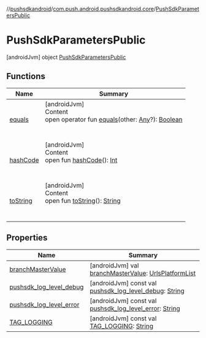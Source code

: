 //[pushsdkandroid](../../index.md)/[com.push.android.pushsdkandroid.core](../index.md)/[PushSdkParametersPublic](index.md)



# PushSdkParametersPublic  
 [androidJvm] object [PushSdkParametersPublic](index.md)   


## Functions  
  
|  Name|  Summary| 
|---|---|
| <a name="kotlin/Any/equals/#kotlin.Any?/PointingToDeclaration/"></a>[equals](../-push-operative-data/index.md#%5Bkotlin%2FAny%2Fequals%2F%23kotlin.Any%3F%2FPointingToDeclaration%2F%5D%2FFunctions%2F-477604717)| <a name="kotlin/Any/equals/#kotlin.Any?/PointingToDeclaration/"></a>[androidJvm]  <br>Content  <br>open operator fun [equals](../-push-operative-data/index.md#%5Bkotlin%2FAny%2Fequals%2F%23kotlin.Any%3F%2FPointingToDeclaration%2F%5D%2FFunctions%2F-477604717)(other: [Any](https://kotlinlang.org/api/latest/jvm/stdlib/kotlin/-any/index.html)?): [Boolean](https://kotlinlang.org/api/latest/jvm/stdlib/kotlin/-boolean/index.html)  <br><br><br>
| <a name="kotlin/Any/hashCode/#/PointingToDeclaration/"></a>[hashCode](../-push-operative-data/index.md#%5Bkotlin%2FAny%2FhashCode%2F%23%2FPointingToDeclaration%2F%5D%2FFunctions%2F-477604717)| <a name="kotlin/Any/hashCode/#/PointingToDeclaration/"></a>[androidJvm]  <br>Content  <br>open fun [hashCode](../-push-operative-data/index.md#%5Bkotlin%2FAny%2FhashCode%2F%23%2FPointingToDeclaration%2F%5D%2FFunctions%2F-477604717)(): [Int](https://kotlinlang.org/api/latest/jvm/stdlib/kotlin/-int/index.html)  <br><br><br>
| <a name="kotlin/Any/toString/#/PointingToDeclaration/"></a>[toString](../-push-operative-data/index.md#%5Bkotlin%2FAny%2FtoString%2F%23%2FPointingToDeclaration%2F%5D%2FFunctions%2F-477604717)| <a name="kotlin/Any/toString/#/PointingToDeclaration/"></a>[androidJvm]  <br>Content  <br>open fun [toString](../-push-operative-data/index.md#%5Bkotlin%2FAny%2FtoString%2F%23%2FPointingToDeclaration%2F%5D%2FFunctions%2F-477604717)(): [String](https://kotlinlang.org/api/latest/jvm/stdlib/kotlin/-string/index.html)  <br><br><br>


## Properties  
  
|  Name|  Summary| 
|---|---|
| <a name="com.push.android.pushsdkandroid.core/PushSdkParametersPublic/branchMasterValue/#/PointingToDeclaration/"></a>[branchMasterValue](branch-master-value.md)| <a name="com.push.android.pushsdkandroid.core/PushSdkParametersPublic/branchMasterValue/#/PointingToDeclaration/"></a> [androidJvm] val [branchMasterValue](branch-master-value.md): [UrlsPlatformList](../-urls-platform-list/index.md)   <br>
| <a name="com.push.android.pushsdkandroid.core/PushSdkParametersPublic/pushsdk_log_level_debug/#/PointingToDeclaration/"></a>[pushsdk_log_level_debug](pushsdk_log_level_debug.md)| <a name="com.push.android.pushsdkandroid.core/PushSdkParametersPublic/pushsdk_log_level_debug/#/PointingToDeclaration/"></a> [androidJvm] const val [pushsdk_log_level_debug](pushsdk_log_level_debug.md): [String](https://kotlinlang.org/api/latest/jvm/stdlib/kotlin/-string/index.html)   <br>
| <a name="com.push.android.pushsdkandroid.core/PushSdkParametersPublic/pushsdk_log_level_error/#/PointingToDeclaration/"></a>[pushsdk_log_level_error](pushsdk_log_level_error.md)| <a name="com.push.android.pushsdkandroid.core/PushSdkParametersPublic/pushsdk_log_level_error/#/PointingToDeclaration/"></a> [androidJvm] const val [pushsdk_log_level_error](pushsdk_log_level_error.md): [String](https://kotlinlang.org/api/latest/jvm/stdlib/kotlin/-string/index.html)   <br>
| <a name="com.push.android.pushsdkandroid.core/PushSdkParametersPublic/TAG_LOGGING/#/PointingToDeclaration/"></a>[TAG_LOGGING](-t-a-g_-l-o-g-g-i-n-g.md)| <a name="com.push.android.pushsdkandroid.core/PushSdkParametersPublic/TAG_LOGGING/#/PointingToDeclaration/"></a> [androidJvm] const val [TAG_LOGGING](-t-a-g_-l-o-g-g-i-n-g.md): [String](https://kotlinlang.org/api/latest/jvm/stdlib/kotlin/-string/index.html)   <br>

